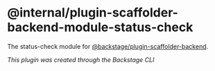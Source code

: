 # @internal/plugin-scaffolder-backend-module-status-check

The status-check module for [@backstage/plugin-scaffolder-backend](https://www.npmjs.com/package/@backstage/plugin-scaffolder-backend).

_This plugin was created through the Backstage CLI_
